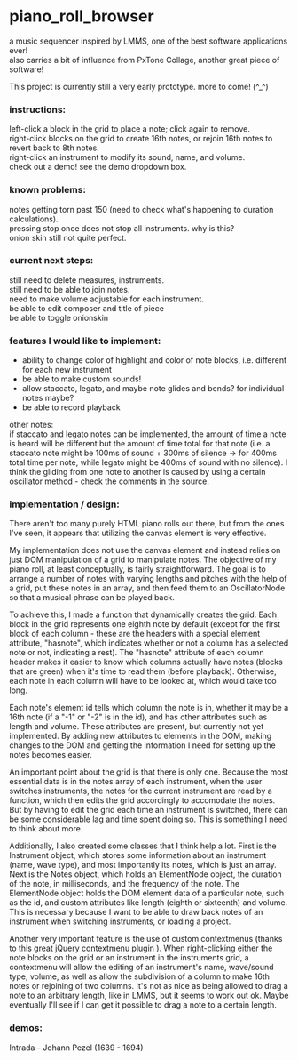 # piano_roll_browser    
a music sequencer inspired by LMMS, one of the best software applications ever!   
also carries a bit of influence from PxTone Collage, another great piece of software!    
    
This project is currently still a very early prototype. more to come! (^_^\)    

### instructions:
left-click a block in the grid to place a note; click again to remove.   
right-click blocks on the grid to create 16th notes, or rejoin 16th notes to revert back to 8th notes.    
right-click an instrument to modify its sound, name, and volume.    
check out a demo! see the demo dropdown box.    

### known problems:
notes getting torn past 150 (need to check what's happening to duration calculations).    
pressing stop once does not stop all instruments. why is this?    
onion skin still not quite perfect.

### current next steps:
still need to delete measures, instruments.    
still need to be able to join notes.    
need to make volume adjustable for each instrument.   
be able to edit composer and title of piece    
be able to toggle onionskin    
    
### features I would like to implement:    
- ability to change color of highlight and color of note blocks, i.e. different for each new instrument    
- be able to make custom sounds!    
- allow staccato, legato, and maybe note glides and bends? for individual notes maybe?    
- be able to record playback
    
other notes:    
if staccato and legato notes can be implemented, the amount of time a note is heard will be different but the amount of time total for that note (i.e. a staccato note might be 100ms of sound + 300ms of silence -> for 400ms total time per note, while legato might be 400ms of sound with no silence). I think the gliding from one note to another is caused by using a certain oscillator method - check the comments in the source.    

### implementation / design:    

There aren't too many purely HTML piano rolls out there, but from the ones I've seen, it appears that utilizing the canvas element
is very effective.    
    
My implementation does not use the canvas element and instead relies on just DOM manipulation of a grid to manipulate notes. 
The objective of my piano roll, at least conceptually, is fairly straightforward. The goal is to arrange a number of notes with
varying lengths and pitches with the help of a grid, put these notes in an array, and then feed them to an OscillatorNode so that a musical phrase can be played back.    

To achieve this, I made a function that dynamically creates the grid. Each block in the grid represents one eighth note by default (except for the first block of each column - these are the headers with a special element attribute, "hasnote", which indicates whether or not a column has a selected note or not, indicating a rest). The "hasnote" attribute of each column header makes it easier to know which columns actually have notes (blocks that are green) when it's time to read them (before playback). Otherwise, each note in each column will have to be looked at, which would take too long.     
    
Each note's element id tells which column the note is in, whether it may be a 16th note (if a "-1" or "-2" is in the id), and has other attributes such as length and volume. These attributes are present, but currently not yet implemented. By adding new attributes to elements in the DOM, making changes to the DOM and getting the information I need for setting up the notes becomes easier.    

An important point about the grid is that there is only one. Because the most essential data is in the notes array of each instrument, when the user switches instruments, the notes for the current instrument are read by a function, which then edits the grid accordingly to accomodate the notes. But by having to edit the grid each time an instrument is switched, there can be some considerable lag and time spent doing so. This is something I need to think about more. 
    
Additionally, I also created some classes that I think help a lot. First is the Instrument object, which stores some information about an instrument (name, wave type), and most importantly its notes, which is just an array. Next is the Notes object, which holds an ElementNode object, the duration of the note, in milliseconds, and the frequency of the note. The ElementNode object holds the DOM element data of a particular note, such as the id, and custom attributes like length (eighth or sixteenth) and volume. This is necessary because I want to be able to draw back notes of an instrument when switching instruments, or loading a project.    

Another very important feature is the use of custom contextmenus (thanks to <a href="http://swisnl.github.io/jQuery-contextMenu/index.html"> this great jQuery contextmenu plugin </a> ). When right-clicking either the note blocks on the grid or an instrument in the instruments grid, a contextmenu will allow the editing of an instrument's name, wave/sound type, volume, as well as allow the subdivision of a column to make 16th notes or rejoining of two columns. It's not as nice as being allowed to drag a note to an arbitrary length, like in LMMS, but it seems to work out ok. Maybe eventually I'll see if I can get it possible to drag a note to a certain length. 




### demos:    
Intrada - Johann Pezel (1639 - 1694)    


    


